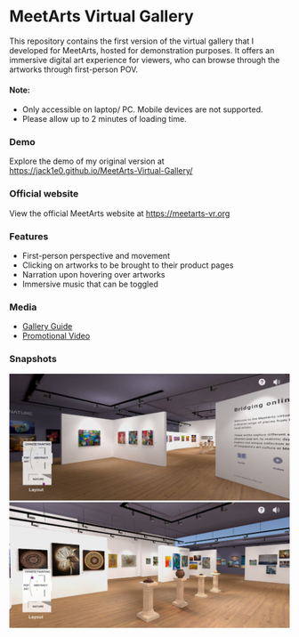 # MeetArts Virtual Gallery
This repository contains the first version of the virtual gallery that I developed for MeetArts, hosted for demonstration purposes. It offers an immersive digital art experience for viewers, who can browse through the artworks through first-person POV. <br>

#### Note:
* Only accessible on laptop/ PC. Mobile devices are not supported.
* Please allow up to 2 minutes of loading time.

### Demo
Explore the demo of my original version at https://jack1e0.github.io/MeetArts-Virtual-Gallery/

### Official website
View the official MeetArts website at https://meetarts-vr.org

### Features
* First-person perspective and movement
* Clicking on artworks to be brought to their product pages
* Narration upon hovering over artworks
* Immersive music that can be toggled

### Media 
* [Gallery Guide](https://jack1e0.github.io/MeetArts-Virtual-Gallery/wp-content/uploads/2024/05/Gallery-Guide.pdf)
* [Promotional Video](https://www.youtube.com/watch?v=580EWTQHvaE)

### Snapshots
![snapshot 1](images/snapshot1.jpg)
![snapshot 2](images/snapshot2.jpg)
